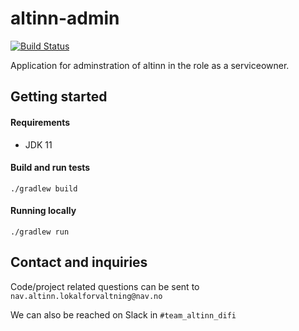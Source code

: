 # altinn-admin

[![Build Status](https://travis-ci.com/navikt/altinn-admin.svg?branch=master)](https://travis-ci.com/navikt/altinn-admin)

Application for adminstration of altinn in the role as a serviceowner.

## Getting started


#### Requirements

* JDK 11

#### Build and run tests

`./gradlew build`

#### Running locally

`./gradlew run`

## Contact and inquiries

Code/project related questions can be sent to `nav.altinn.lokalforvaltning@nav.no`

We can also be reached on Slack in `#team_altinn_difi`
